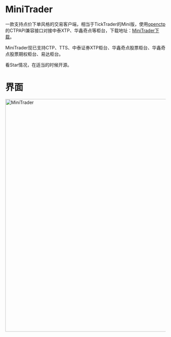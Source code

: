 # MiniTrader
一款支持点价下单风格的交易客户端，相当于TickTrader的Mini版，使用[openctp](https://github.com/openctp/openctp)的CTPAPI兼容接口对接中泰XTP、华鑫奇点等柜台，下载地址：[MiniTrader下载](http://www.openctp.cn/download.html)。

MiniTrader现已支持CTP、TTS、中泰证券XTP柜台、华鑫奇点股票柜台、华鑫奇点股票期权柜台、易达柜台。

看Star情况，在适当的时候开源。

# 界面
<img width="731" alt="MiniTrader" src="https://github.com/openctp/MiniTrader/assets/83346523/4cff1984-e5eb-41ff-b264-bfeea46d1d44">
